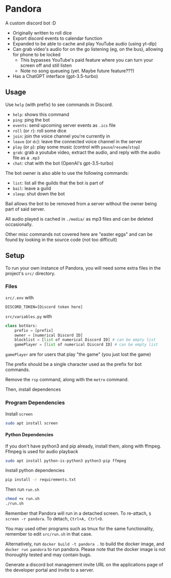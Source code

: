 # Pandora
A custom discord bot :D

 - Originally written to roll dice
 - Export discord events to calendar function
 - Expanded to be able to cache and play YouTube audio (using yt-dlp)
 - Can grab video's audio for on the go listening (eg, on the bus), allowing for phone to be locked
    - This bypasses YouTube's paid feature where you can turn your screen off and still listen
    - Note no song queueing (yet. Maybe future feature???)
 - Has a ChatGPT interface (gpt-3.5-turbo)


## Usage
Use `help` (with prefix) to see commands in Discord.

 - `help`: shows this command
 - `ping`: ping the bot
 - `events`: send upcoming server events as `.ics` file
 - `roll` (or `r`): roll some dice
 - `join`: join the voice channel you're currently in
 - `leave` (or `dc`): leave the connected voice channel in the server
 - `play` (or `p`): play some music (control with `pause`/`resume`/`stop`)
 - `grab`: grab a youtube video, extract the audio, and reply with the audio file as a `.mp3`
 - `chat`: chat with the bot (OpenAI's gpt-3.5-turbo)
 

The bot owner is also able to use the following commands:
 - `list`: list all the guilds that the bot is part of
 - `bail`: leave a guild
 - `sleep`: shut down the bot

Bail allows the bot to be removed from a server without the owner being part of said server.

All audio played is cached in `./media/` as mp3 files and can be deleted occasionally.

Other misc commands not covered here are "easter eggs" and can be found by looking in the source code (not too difficult)


## Setup
To run your own instance of Pandora, you will need some extra files in the project's `src/` directory.

### Files

`src/.env` with
```
DISCORD_TOKEN=[Discord token here]
```

`src/variables.py` with
```py
class botVars:
    prefix = [prefix]
    owner = [numerical Discord ID]
    blocklist = [list of numerical Discord ID] # can be empty list
    gamePlayer = [list of numerical Discord ID] # can be empty list
```

`gamePlayer` are for users that play "the game" (you just lost the game)

The prefix should be a single character used as the prefix for bot commands.

Remove the `rsp` command, along with the `metro` command.

Then, install dependences 

### Program Dependencies

Install `screen`
```bash
sudo apt install screen
```

#### Python Dependencies

If you don't have python3 and pip already, install them, along with ffmpeg. Ffmpeg is used for audio playback
```bash
sudo apt install python-is-python3 python3-pip ffmpeg
```

Install python dependencies
```bash
pip install -r requirements.txt
```

Then run `run.sh`
```bash
chmod +x run.sh
./run.sh
```

Remember that Pandora will run in a detached screen. To re-attach, `$ screen -r pandora`. To detach, `Ctrl+A, Ctrl+D`.

You may used other programs such as tmux for the same functionality, remember to edit `src/run.sh` in that case.


Alternatively, run `docker build -t pandora .` to build the docker image, and `docker run pandora` to run pandora. Please note that the docker image is not thoroughly tested and may contain bugs.

Generate a discord bot management invite URL on the applications page of the developer portal and invite to a server. 

